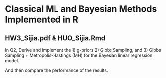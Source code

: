 # Classical ML and Bayesian Methods Implemented in R

## HW3_Sijia.pdf & HUO_Sijia.Rmd

In Q2, Derive and implement the 1) g-priors 2) Gibbs Sampling, and 3) Gibbs Sampling + Metropolis-Hastings (MH) for the Bayesian linear regression model.

And then compare the performance of the results.



